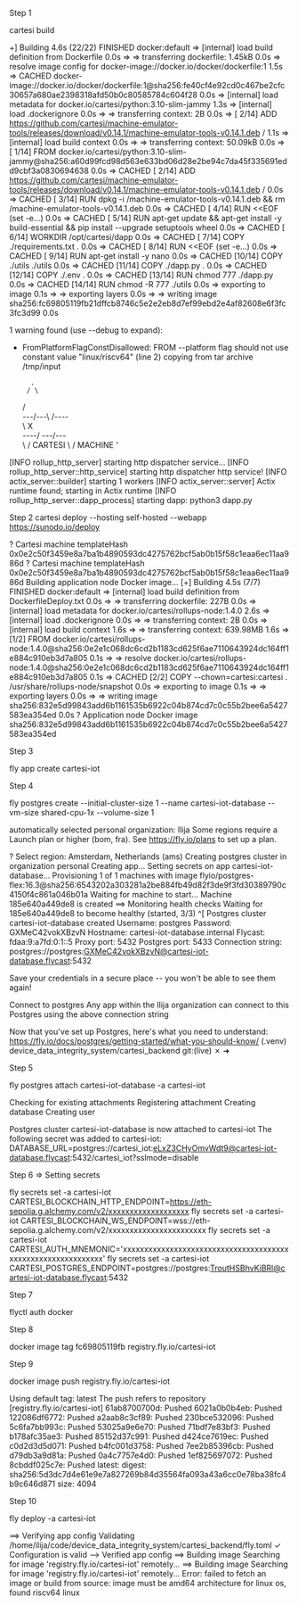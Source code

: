 
Step 1
  
  cartesi build


+] Building 4.6s (22/22) FINISHED                                                                                                                                                                                                                    docker:default
 => [internal] load build definition from Dockerfile                                                                                                                                                                                                            0.0s
 => => transferring dockerfile: 1.45kB                                                                                                                                                                                                                          0.0s
 => resolve image config for docker-image://docker.io/docker/dockerfile:1                                                                                                                                                                                       1.5s
 => CACHED docker-image://docker.io/docker/dockerfile:1@sha256:fe40cf4e92cd0c467be2cfc30657a680ae2398318afd50b0c80585784c604f28                                                                                                                                 0.0s
 => [internal] load metadata for docker.io/cartesi/python:3.10-slim-jammy                                                                                                                                                                                       1.3s
 => [internal] load .dockerignore                                                                                                                                                                                                                               0.0s
 => => transferring context: 2B                                                                                                                                                                                                                                 0.0s
 => [ 2/14] ADD https://github.com/cartesi/machine-emulator-tools/releases/download/v0.14.1/machine-emulator-tools-v0.14.1.deb /                                                                                                                                1.1s
 => [internal] load build context                                                                                                                                                                                                                               0.0s
 => => transferring context: 50.09kB                                                                                                                                                                                                                            0.0s
 => [ 1/14] FROM docker.io/cartesi/python:3.10-slim-jammy@sha256:a60d99fcd98d563e633bd06d28e2be94c7da45f335691edd9cbf3a0830694638                                                                                                                               0.0s
 => CACHED [ 2/14] ADD https://github.com/cartesi/machine-emulator-tools/releases/download/v0.14.1/machine-emulator-tools-v0.14.1.deb /                                                                                                                         0.0s
 => CACHED [ 3/14] RUN dpkg -i /machine-emulator-tools-v0.14.1.deb   && rm /machine-emulator-tools-v0.14.1.deb                                                                                                                                                  0.0s
 => CACHED [ 4/14] RUN <<EOF (set -e...)                                                                                                                                                                                                                        0.0s
 => CACHED [ 5/14] RUN apt-get update  && apt-get install -y build-essential  && pip install --upgrade setuptools wheel                                                                                                                                         0.0s
 => CACHED [ 6/14] WORKDIR /opt/cartesi/dapp                                                                                                                                                                                                                    0.0s
 => CACHED [ 7/14] COPY ./requirements.txt .                                                                                                                                                                                                                    0.0s
 => CACHED [ 8/14] RUN <<EOF (set -e...)                                                                                                                                                                                                                        0.0s
 => CACHED [ 9/14] RUN apt-get install -y nano                                                                                                                                                                                                                  0.0s
 => CACHED [10/14] COPY ./utils ./utils                                                                                                                                                                                                                         0.0s
 => CACHED [11/14] COPY ./dapp.py .                                                                                                                                                                                                                             0.0s
 => CACHED [12/14] COPY ./.env .                                                                                                                                                                                                                                0.0s
 => CACHED [13/14] RUN chmod 777 ./dapp.py                                                                                                                                                                                                                      0.0s
 => CACHED [14/14] RUN chmod -R 777 ./utils                                                                                                                                                                                                                     0.0s
 => exporting to image                                                                                                                                                                                                                                          0.1s
 => => exporting layers                                                                                                                                                                                                                                         0.0s
 => => writing image sha256:fc69805119fb21dffcb8746c5e2e2eb8d7ef99ebd2e4af82608e6f3fc3fc3d99                                                                                                                                                                    0.0s

 1 warning found (use --debug to expand):
 - FromPlatformFlagConstDisallowed: FROM --platform flag should not use constant value "linux/riscv64" (line 2)
copying from tar archive /tmp/input

         .
        / \
      /    \
\---/---\  /----\
 \       X       \
  \----/  \---/---\
       \    / CARTESI
        \ /   MACHINE
         '

[INFO  rollup_http_server] starting http dispatcher service...
[INFO  rollup_http_server::http_service] starting http dispatcher http service!
[INFO  actix_server::builder] starting 1 workers
[INFO  actix_server::server] Actix runtime found; starting in Actix runtime
[INFO  rollup_http_server::dapp_process] starting dapp: python3 dapp.py


Step 2
cartesi deploy --hosting self-hosted --webapp https://sunodo.io/deploy 

? Cartesi machine templateHash 0x0e2c50f3459e8a7ba1b4890593dc4275762bcf5ab0b15f58c1eaa6ec11aa986d
? Cartesi machine templateHash 0x0e2c50f3459e8a7ba1b4890593dc4275762bcf5ab0b15f58c1eaa6ec11aa986d
Building application node Docker image...
[+] Building 4.5s (7/7) FINISHED                                                                                                                                                                                                                      docker:default
 => [internal] load build definition from DockerfileDeploy.txt                                                                                                                                                                                                  0.0s
 => => transferring dockerfile: 227B                                                                                                                                                                                                                            0.0s
 => [internal] load metadata for docker.io/cartesi/rollups-node:1.4.0                                                                                                                                                                                           2.6s
 => [internal] load .dockerignore                                                                                                                                                                                                                               0.0s
 => => transferring context: 2B                                                                                                                                                                                                                                 0.0s
 => [internal] load build context                                                                                                                                                                                                                               1.6s
 => => transferring context: 639.98MB                                                                                                                                                                                                                           1.6s
 => [1/2] FROM docker.io/cartesi/rollups-node:1.4.0@sha256:0e2e1c068dc6cd2b1183cd625f6ae7110643924dc164ff1e884c910eb3d7a805                                                                                                                                     0.1s
 => => resolve docker.io/cartesi/rollups-node:1.4.0@sha256:0e2e1c068dc6cd2b1183cd625f6ae7110643924dc164ff1e884c910eb3d7a805                                                                                                                                     0.1s
 => CACHED [2/2] COPY --chown=cartesi:cartesi . /usr/share/rollups-node/snapshot                                                                                                                                                                                0.0s
 => exporting to image                                                                                                                                                                                                                                          0.1s
 => => exporting layers                                                                                                                                                                                                                                         0.0s
 => => writing image sha256:832e5d99843add6b1161535b6922c04b874cd7c0c55b2bee6a5427583ea354ed                                                                                                                                                                    0.0s
? Application node Docker image sha256:832e5d99843add6b1161535b6922c04b874cd7c0c55b2bee6a5427583ea354ed


Step 3

fly app create cartesi-iot

Step 4

fly postgres create --initial-cluster-size 1 --name cartesi-iot-database --vm-size shared-cpu-1x --volume-size 1


automatically selected personal organization: Ilija
Some regions require a Launch plan or higher (bom, fra).
See https://fly.io/plans to set up a plan.

? Select region: Amsterdam, Netherlands (ams)
Creating postgres cluster in organization personal
Creating app...
Setting secrets on app cartesi-iot-database...
Provisioning 1 of 1 machines with image flyio/postgres-flex:16.3@sha256:6543202a303281a2be884fb49d82f3de9f3fd30389790c4150f4c861a046b01a
Waiting for machine to start...
Machine 185e640a449de8 is created
==> Monitoring health checks
  Waiting for 185e640a449de8 to become healthy (started, 3/3)
^[
Postgres cluster cartesi-iot-database created
  Username:    postgres
  Password:    GXMeC42vokXBzvN
  Hostname:    cartesi-iot-database.internal
  Flycast:     fdaa:9:a7fd:0:1::5
  Proxy port:  5432
  Postgres port:  5433
  Connection string: postgres://postgres:GXMeC42vokXBzvN@cartesi-iot-database.flycast:5432

Save your credentials in a secure place -- you won't be able to see them again!

Connect to postgres
Any app within the Ilija organization can connect to this Postgres using the above connection string

Now that you've set up Postgres, here's what you need to understand: https://fly.io/docs/postgres/getting-started/what-you-should-know/
(.venv)  device_data_integrity_system/cartesi_backend git:(live) ✗ ➜ 


Step 5

fly postgres attach cartesi-iot-database -a cartesi-iot

Checking for existing attachments
Registering attachment
Creating database
Creating user

Postgres cluster cartesi-iot-database is now attached to cartesi-iot
The following secret was added to cartesi-iot:
  DATABASE_URL=postgres://cartesi_iot:eLxZ3CHyOmvWdt9@cartesi-iot-database.flycast:5432/cartesi_iot?sslmode=disable





Step 6 => Setting secrets

fly secrets set -a cartesi-iot CARTESI_BLOCKCHAIN_HTTP_ENDPOINT=https://eth-sepolia.g.alchemy.com/v2/xxxxxxxxxxxxxxxxxxx
fly secrets set -a cartesi-iot CARTESI_BLOCKCHAIN_WS_ENDPOINT=wss://eth-sepolia.g.alchemy.com/v2/xxxxxxxxxxxxxxxxxxxxxxx
fly secrets set -a cartesi-iot CARTESI_AUTH_MNEMONIC='xxxxxxxxxxxxxxxxxxxxxxxxxxxxxxxxxxxxxxxxxxxxxxxxxxxxxxxxxxxxx'
fly secrets set -a cartesi-iot CARTESI_POSTGRES_ENDPOINT=postgres://postgres:TroutHSBhvKiBRl@cartesi-iot-database.flycast:5432

Step 7

flyctl auth docker

Step 8

docker image tag fc69805119fb registry.fly.io/cartesi-iot  

Step 9

docker image push registry.fly.io/cartesi-iot

Using default tag: latest
The push refers to repository [registry.fly.io/cartesi-iot]
61ab8700700d: Pushed 
6021a0b0b4eb: Pushed 
122086df6772: Pushed 
a2aab8c3cf89: Pushed 
230bce532096: Pushed 
5c6fa7bb993c: Pushed 
53025a9e6e70: Pushed 
71bdf7e83bf3: Pushed 
b178afc35ae3: Pushed 
85152d37c991: Pushed 
d424ce7619ec: Pushed 
c0d2d3d5d071: Pushed 
b4fc001d3758: Pushed 
7ee2b85396cb: Pushed 
d79db3a9d81a: Pushed 
0a4c7757e4d0: Pushed 
1ef825697072: Pushed 
8cbddf025c7e: Pushed 
latest: digest: sha256:5d3dc7d4e61e9e7a827269b84d35564fa093a43a6cc0e78ba38fc4b9c646d871 size: 4094

Step 10

fly deploy -a cartesi-iot

==> Verifying app config
Validating /home/ilija/code/device_data_integrity_system/cartesi_backend/fly.toml
✓ Configuration is valid
--> Verified app config
==> Building image
Searching for image 'registry.fly.io/cartesi-iot' remotely...
==> Building image
Searching for image 'registry.fly.io/cartesi-iot' remotely...
Error: failed to fetch an image or build from source: image must be amd64 architecture for linux os, found riscv64 linux


